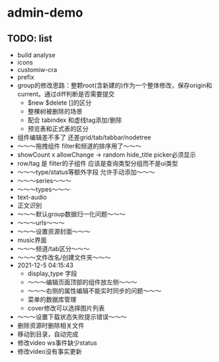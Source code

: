 # admin-demo

## TODO: list
- build analyse
- icons
- customiw-cra
- prefix
- group的修改思路：整颗root(含新建的)作为一个整体修改，保存origin和current。通过diff判断是否需要提交
  - $new $delete []的区分
  - 整棵树被删除的场景
  - 配合 tabindex 和虚线tag添加/删除
  - 预览表和正式表的区分
- 组件编辑差不多了 还差grid/tab/tabbar/nodetree
- ～～～拖拽组件 filter和频道的排序用了～～～
- showCount x allowChange -> random hide_title picker必须显示
- row/tag 是 filter的子组件 应该是查询类型分组而不是ui类型
- ～～～type/status等额外字段 允许手动添加～～～
- ～～～series～～～
- ～～～types～～～
- text-audio
- 正文识别
- ～～～默认group数据归一化问题～～～
- ～～～urls～～～
- ～～～设置资源封面～～～
- music界面
- ～～～频道/tab区分～～～
- ～～～文件改名/创建文件夹～～～
- 2021-12-5 04:15:43
  - display_type 字段
  - ～～～编辑页面顶部的组件放左侧～～～
  - ～～～右侧的属性编辑不能实时同步的问题～～～
  - 菜单的数据库管理
  - cover修改可以选择图片列表
- ～～～设置下载状态失败提示错误～～～
- 删除资源时删除相关文件
- 移动到目录，自动完成
- 修改video ws事件缺少status
- 修改video没有事实更新